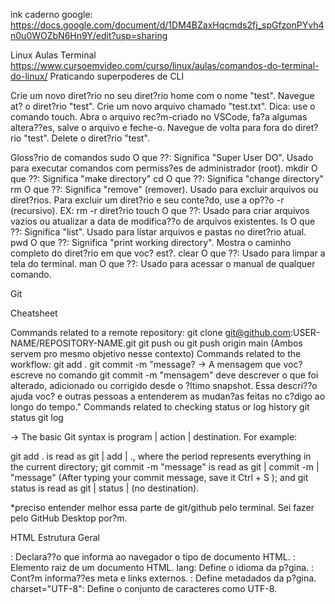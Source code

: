 ink caderno google: 
https://docs.google.com/document/d/1DM4BZaxHqcmds2fj_spGfzonPYvh4n0u0WOZbN6Hn9Y/edit?usp=sharing

Linux
Aulas Terminal
https://www.cursoemvideo.com/curso/linux/aulas/comandos-do-terminal-do-linux/
Praticando superpoderes de CLI

Crie um novo diret?rio no seu diret?rio home com o nome "test". 
Navegue at? o diret?rio "test". 
Crie um novo arquivo chamado "test.txt". Dica: use o comando touch.
Abra o arquivo rec?m-criado no VSCode, fa?a algumas altera??es, salve o arquivo e feche-o. 
Navegue de volta para fora do diret?rio "test". 
Delete o diret?rio "test".



Gloss?rio de comandos
sudo
O que ??: Significa "Super User DO". Usado para executar comandos com permiss?es de administrador (root).
mkdir
O que ??: Significa "make directory"
cd
O que ??: Significa "change directory" 
rm
O que ??: Significa "remove" (remover). Usado para excluir arquivos ou diret?rios.
Para excluir um diret?rio e seu conte?do, use a op??o -r (recursivo). EX:
rm -r diret?rio
touch
O que ??: Usado para criar arquivos vazios ou atualizar a data de modifica??o de arquivos existentes.
ls
O que ??: Significa "list". Usado para listar arquivos e pastas no diret?rio atual.
pwd
O que ??: Significa "print working directory". Mostra o caminho completo do diret?rio em que voc? est?.
clear
O que ??: Usado para limpar a tela do terminal.
man
O que ??: Usado para acessar o manual de qualquer comando.




Git

Cheatsheet

Commands related to a remote repository:
git clone git@github.com:USER-NAME/REPOSITORY-NAME.git
git push ou git push origin main (Ambos servem pro mesmo objetivo nesse contexto)
Commands related to the workflow:
git add .
git commit -m "message? -> A mensagem que voc? escreve no comando git commit -m "mensagem" deve descrever o que foi alterado, adicionado ou corrigido desde o ?ltimo snapshot. Essa descri??o ajuda voc? e outras pessoas a entenderem as mudan?as feitas no c?digo ao longo do tempo."
Commands related to checking status or log history
git status
git log

-> The basic Git syntax is program | action | destination. For example:

git add . is read as git | add | ., where the period represents everything in the current directory;
git commit -m "message" is read as git | commit -m | "message" (After typing your commit message, save it Ctrl + S ); and
git status is read as git | status | (no destination).







*preciso entender melhor essa parte de git/github pelo terminal. Sei fazer pelo GitHub Desktop por?m.




HTML
Estrutura Geral
<!DOCTYPE html>: Declara??o que informa ao navegador o tipo de documento HTML.
<html>: Elemento raiz de um documento HTML.
lang: Define o idioma da p?gina.
<head>: Cont?m informa??es meta e links externos.
<meta>: Define metadados da p?gina.
charset="UTF-8": Define o conjunto de caracteres como UTF-8.
<title>: Define o t?tulo exibido na aba do navegador.
<body>: Cont?m o conte?do vis?vel da p?gina.
Links
<a>: Define um link.
href: Especifica o destino do link.
Links absolutos: Incluem esquema e dom?nio (ex.: https://site.com/pagina).
Links relativos: Referem-se a arquivos locais do mesmo site (ex.: ./pasta/arquivo.html).
./: Diret?rio atual.
../: Diret?rio pai (sobe um n?vel).

Atributos Adicionais em Links
target: Define como o link ser? aberto.
_blank: Abre o link em uma nova aba.
_self: Abre o link na mesma aba (comportamento padr?o).
rel: Define a rela??o entre a p?gina atual e o link.
noopener: Melhora a seguran?a ao evitar que a nova aba tenha acesso ? p?gina de origem.
noreferrer: Evita que informa??es de refer?ncia (como URL da p?gina atual) sejam enviadas ao site de destino.
nofollow: Indica aos motores de busca para n?o seguirem o link, ?til para links patrocinados.


Exemplo de boas pr?ticas ao usar target=?_blank?: 
<a href="https://example.com" target="_blank" rel="noopener noreferrer">Clique aqui</a>


Imagens
<img>: Insere imagens.
src: Caminho da imagem (absoluto ou relativo).
alt: Texto alternativo para acessibilidade (obrigat?rio).
width e height: Especificam largura e altura da imagem (opcional, mas recomendado).
Void element: N?o possui tag de fechamento.
Boas Pr?ticas
Use alt em todas as imagens para descrever o conte?do e garantir suporte para leitores de tela e falhas no carregamento.
Use links relativos para arquivos internos, e inclua ./ no in?cio de links relativos para evitar problemas.

GitHub
Aulas GitHub (via app)
https://www.cursoemvideo.com/curso/curso-de-git-e-github/aulas/aulas-de-git-e-github

Commits

Uma boa mensagem de commit explicar? o motivo por tr?s das suas altera??es, ou seja, ela descreve qual problema suas altera??es resolvem e como elas resolvem isso.

Commits eficazes consistem de duas partes separadas: um assunto e um corpo:
Assunto
Um resumo breve da altera??o que voc? fez no projeto.

?Esta ? a altera??o que fiz na base de c?digo.?

Corpo
Descreva o problema que seu commit resolve e como resolve.


Agora que aprendemos o segredo para criar uma boa mensagem de commit, vamos tentar corrigir a mensagem de commit de antes:

Exemplo de bom commit:
Assunto:
Adicionei link e texto alternativo faltantes no logo da empresa.
Corpo:
Leitores de tela n?o ler?o as imagens para usu?rios com defici?ncia sem essas informa??es.

E lembre-se: o GitHub tem um limite de 72 caracteres, por isso recomendamos manter o assunto dos seus commits dentro dessa quantidade.

Quando fazer um commit
? onde voc? salvaria o jogo pra n?o dar ruim caso o personagem morra kkkkk
Ou seja, fa?a commits sempre que houver mudan?as significativas no c?digo, como corrigir um erro ou fazer uma funcionalidade funcionar corretamente. Isso cria um hist?rico do seu progresso e permite voltar a vers?es anteriores, caso algo quebre mais tarde.

Dica extra:
O "Conventional commits" ? um exemplo de site com templates de commits que voc? pode conhecer e utilizar: https://www.conventionalcommits.org/en/v1.0.0/











